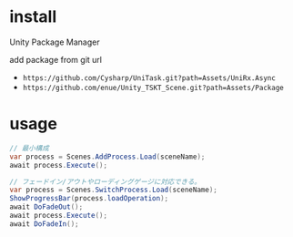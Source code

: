 # install

Unity Package Manager

add package from git url

+ `https://github.com/Cysharp/UniTask.git?path=Assets/UniRx.Async`
+ `https://github.com/enue/Unity_TSKT_Scene.git?path=Assets/Package`

# usage

```cs
// 最小構成
var process = Scenes.AddProcess.Load(sceneName);
await process.Execute();
```

```cs
// フェードイン/アウトやローディングゲージに対応できる。
var process = Scenes.SwitchProcess.Load(sceneName);
ShowProgressBar(process.loadOperation);
await DoFadeOut();
await process.Execute();
await DoFadeIn();
```
